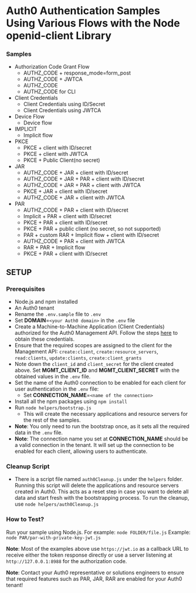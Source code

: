 # Auth0 Authentication Samples Using Various Flows with the Node openid-client Library

### Samples
- Authorization Code Grant Flow
  - AUTHZ_CODE + response_mode=form_post
  - AUTHZ_CODE + JWTCA
  - AUTHZ_CODE
  - AUTHZ_CODE for CLI
- Client Credentials
  - Client Credentials using ID/Secret
  - Client Credentials using JWTCA
- Device Flow
  - Device flow
- IMPLICIT
  - Implicit flow
- PKCE
  - PKCE + client with ID/secret
  - PKCE + client with JWTCA
  - PKCE + Public Client(no secret)
- JAR
  - AUTHZ_CODE + JAR + client with ID/secret
  - AUTHZ_CODE + JAR + PAR + client with ID/secret
  - AUTHZ_CODE + JAR + PAR + client with JWTCA
  - PKCE + JAR + client with ID/secret
  - AUTHZ_CODE + JAR +  client with JWTCA
- PAR
  - AUTHZ_CODE + PAR +  client with ID/secret
  - Implicit + PAR + client with ID/secret
  - PKCE + PAR + client with ID/secret
  - PKCE + PAR + public client (no secret, so not supported)
  - PAR + custom RAR + Implicit flow + client with ID/secret
  - AUTHZ_CODE + PAR + client with JWTCA
  - RAR + PAR + Implicit flow
  - PKCE + PAR + client with ID/secret


## SETUP

### Prerequisites
- Node.js and npm installed
- An Auth0 tenant
- Rename the `.env.sample` file to `.env`
- Set **DOMAIN**=`<your Auth0 domain>` in the `.env` file
- Create a Machine-to-Machine Application (Client Credentials) authorized for the Auth0 Management API. Follow the steps [here](https://auth0.com/docs/secure/tokens/access-tokens/get-management-api-access-tokens-for-testing) to obtain these credentials.
- Ensure that the required scopes are assigned to the client for the Management API: `create:client`, `create:resource_servers`, `read:clients`, `update:clients`, `create:client_grants`
- Note down the `client_id` and `client_secret` for the client created above. Set **MGMT_CLIENT_ID** and **MGMT_CLIENT_SECRET** with the obtained values in the `.env` file.
- Set the name of the Auth0 connection to be enabled for each client for user authentication in the `.env` file:
  - Set **CONNECTION_NAME**=`<name of the connection>`
- Install all the npm packages using `npm install`
- Run `node helpers/bootstrap.js`
  - This will create the necessary applications and resource servers for the rest of the samples.
- **Note**: You only need to run the bootstrap once, as it sets all the required data in the `.env` file.
- **Note**: The connection name you set at **CONNECTION_NAME** should be a valid connection in the tenant. It will set up the connection to be enabled for each client, allowing users to authenticate.

### Cleanup Script
- There is a script file named `auth0Cleanup.js` under the `helpers` folder. Running this script will delete the applications and resource servers created in Auth0. This acts as a reset step in case you want to delete all data and start fresh with the bootstrapping process. To run the cleanup, use `node helpers/auth0Cleanup.js`


### How to Test?
Run your sample using Node.js. For example: `node FOLDER/file.js`
Example: `node PAR/par-with-private-key-jwt.js`

**Note**: Most of the examples above use `https://jwt.io` as a callback URL to receive either the token response directly or use a server listening at `http://127.0.0.1:8988` for the authorization code.

**Note**: Contact your Auth0 representative or solutions engineers to ensure that required features such as PAR, JAR, RAR are enabled for your Auth0 tenant!
